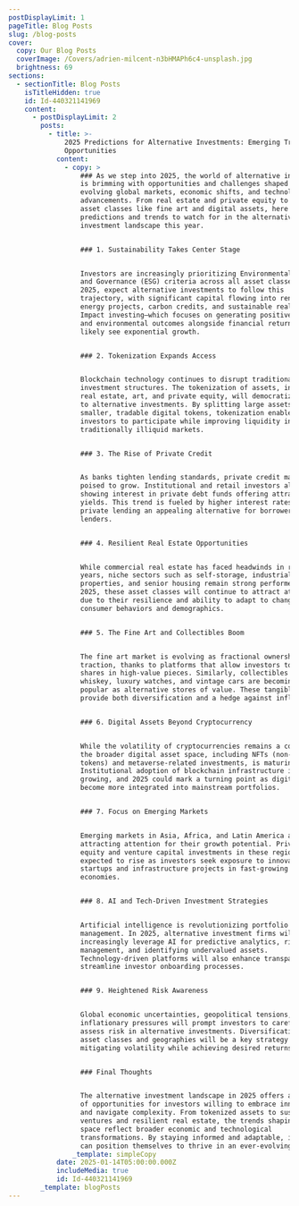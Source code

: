 ```yaml
---
postDisplayLimit: 1
pageTitle: Blog Posts
slug: /blog-posts
cover:
  copy: Our Blog Posts
  coverImage: /Covers/adrien-milcent-n3bHMAPh6c4-unsplash.jpg
  brightness: 69
sections:
  - sectionTitle: Blog Posts
    isTitleHidden: true
    id: Id-440321141969
    content:
      - postDisplayLimit: 2
        posts:
          - title: >-
              2025 Predictions for Alternative Investments: Emerging Trends and
              Opportunities
            content:
              - copy: >
                  ### As we step into 2025, the world of alternative investments
                  is brimming with opportunities and challenges shaped by
                  evolving global markets, economic shifts, and technological
                  advancements. From real estate and private equity to niche
                  asset classes like fine art and digital assets, here are key
                  predictions and trends to watch for in the alternative
                  investment landscape this year.


                  ### 1. Sustainability Takes Center Stage


                  Investors are increasingly prioritizing Environmental, Social,
                  and Governance (ESG) criteria across all asset classes. In
                  2025, expect alternative investments to follow this
                  trajectory, with significant capital flowing into renewable
                  energy projects, carbon credits, and sustainable real estate.
                  Impact investing—which focuses on generating positive social
                  and environmental outcomes alongside financial returns—will
                  likely see exponential growth.


                  ### 2. Tokenization Expands Access


                  Blockchain technology continues to disrupt traditional
                  investment structures. The tokenization of assets, including
                  real estate, art, and private equity, will democratize access
                  to alternative investments. By splitting large assets into
                  smaller, tradable digital tokens, tokenization enables more
                  investors to participate while improving liquidity in
                  traditionally illiquid markets.


                  ### 3. The Rise of Private Credit


                  As banks tighten lending standards, private credit markets are
                  poised to grow. Institutional and retail investors alike are
                  showing interest in private debt funds offering attractive
                  yields. This trend is fueled by higher interest rates, making
                  private lending an appealing alternative for borrowers and
                  lenders.


                  ### 4. Resilient Real Estate Opportunities


                  While commercial real estate has faced headwinds in recent
                  years, niche sectors such as self-storage, industrial
                  properties, and senior housing remain strong performers. In
                  2025, these asset classes will continue to attract attention
                  due to their resilience and ability to adapt to changing
                  consumer behaviors and demographics.


                  ### 5. The Fine Art and Collectibles Boom


                  The fine art market is evolving as fractional ownership gains
                  traction, thanks to platforms that allow investors to buy
                  shares in high-value pieces. Similarly, collectibles like rare
                  whiskey, luxury watches, and vintage cars are becoming more
                  popular as alternative stores of value. These tangible assets
                  provide both diversification and a hedge against inflation.


                  ### 6. Digital Assets Beyond Cryptocurrency


                  While the volatility of cryptocurrencies remains a concern,
                  the broader digital asset space, including NFTs (non-fungible
                  tokens) and metaverse-related investments, is maturing.
                  Institutional adoption of blockchain infrastructure is
                  growing, and 2025 could mark a turning point as digital assets
                  become more integrated into mainstream portfolios.


                  ### 7. Focus on Emerging Markets


                  Emerging markets in Asia, Africa, and Latin America are
                  attracting attention for their growth potential. Private
                  equity and venture capital investments in these regions are
                  expected to rise as investors seek exposure to innovative
                  startups and infrastructure projects in fast-growing
                  economies.


                  ### 8. AI and Tech-Driven Investment Strategies


                  Artificial intelligence is revolutionizing portfolio
                  management. In 2025, alternative investment firms will
                  increasingly leverage AI for predictive analytics, risk
                  management, and identifying undervalued assets.
                  Technology-driven platforms will also enhance transparency and
                  streamline investor onboarding processes.


                  ### 9. Heightened Risk Awareness


                  Global economic uncertainties, geopolitical tensions, and
                  inflationary pressures will prompt investors to carefully
                  assess risk in alternative investments. Diversification across
                  asset classes and geographies will be a key strategy for
                  mitigating volatility while achieving desired returns.


                  ### Final Thoughts


                  The alternative investment landscape in 2025 offers a wealth
                  of opportunities for investors willing to embrace innovation
                  and navigate complexity. From tokenized assets to sustainable
                  ventures and resilient real estate, the trends shaping this
                  space reflect broader economic and technological
                  transformations. By staying informed and adaptable, investors
                  can position themselves to thrive in an ever-evolving market.
                _template: simpleCopy
            date: 2025-01-14T05:00:00.000Z
            includeMedia: true
            id: Id-440321141969
        _template: blogPosts
---
```

